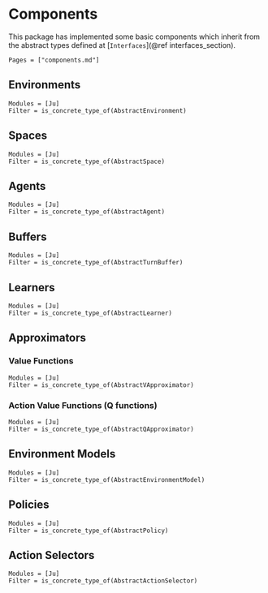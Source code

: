 # Components

This package has implemented some basic components which inherit from the abstract types defined at [`Interfaces`](@ref interfaces_section).

```@contents
Pages = ["components.md"]
```

## Environments

```@autodocs
Modules = [Ju]
Filter = is_concrete_type_of(AbstractEnvironment)
```

## Spaces

```@autodocs
Modules = [Ju]
Filter = is_concrete_type_of(AbstractSpace)
```

## Agents

```@autodocs
Modules = [Ju]
Filter = is_concrete_type_of(AbstractAgent)
```

## Buffers

```@autodocs
Modules = [Ju]
Filter = is_concrete_type_of(AbstractTurnBuffer)
```

## Learners

```@autodocs
Modules = [Ju]
Filter = is_concrete_type_of(AbstractLearner)
```

## Approximators

### Value Functions

```@autodocs
Modules = [Ju]
Filter = is_concrete_type_of(AbstractVApproximator)
```

### Action Value Functions (Q functions)

```@autodocs
Modules = [Ju]
Filter = is_concrete_type_of(AbstractQApproximator)
```

## Environment Models

```@autodocs
Modules = [Ju]
Filter = is_concrete_type_of(AbstractEnvironmentModel)
```

## Policies

```@autodocs
Modules = [Ju]
Filter = is_concrete_type_of(AbstractPolicy)
```

## Action Selectors

```@autodocs
Modules = [Ju]
Filter = is_concrete_type_of(AbstractActionSelector)
```